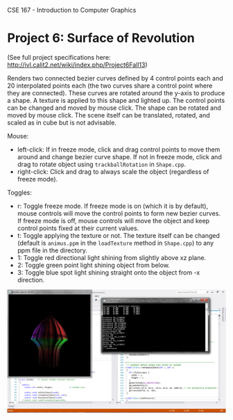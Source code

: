 CSE 167 - Introduction to Computer Graphics

Project 6: Surface of Revolution
===================

(See full project specifications here: http://ivl.calit2.net/wiki/index.php/Project6Fall13)

Renders two connected bezier curves defined by 4 control points each and 20 interpolated points each (the two curves share a control point where they are connected). These curves are rotated around the y-axis to produce a shape. A texture is applied to this shape and lighted up. The control points can be changed and moved by mouse click. The shape can be rotated and moved by mouse click. The scene itself can be translated, rotated, and scaled as in cube but is not advisable.

Mouse:
* left-click: If in freeze mode, click and drag control points to move them around and change bezier curve shape. If not in freeze mode, click and drag to rotate object using ```trackballRotation``` in ```Shape.cpp```.
* right-click: Click and drag to always scale the object (regardless of freeze mode).

Toggles:
* r: Toggle freeze mode. If freeze mode is on (which it is by default), mouse controls will move the control points to form new bezier curves. If freeze mode is off, mouse controls will move the object and keep control points fixed at their current values.
* t: Toggle applying the texture or not. The texture itself can be changed (default is ```animus.ppm``` in the ```loadTexture``` method in ```Shape.cpp```) to any ppm file in the directory.
* 1: Toggle red directional light shining from slightly above xz plane.
* 2: Toggle green point light shining object from below.
* 3: Toggle blue spot light shining straight onto the object from -x direction.


![textured and lit surface resulting from altered control points](surfaceofrevolution.png "textured and lit surface resulting from altered control points")
